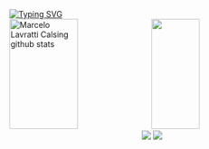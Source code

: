 <div algim = "center">
<a href="https://git.io/typing-svg"><img src="https://readme-typing-svg.herokuapp.com?font=Fira+Code&pause=1000&center=true&vCenter=true&width=435&lines=Welcome+to+my+github+profile!;My+name+is+Yean+Jy+Chen.;I+am+a+Computer+Science+studant." alt="Typing SVG" /></a>
</div>
<div algim = "center">
  <img width="49%" height="195px" src="https://github-readme-stats.vercel.app/api?username=yeanjy&show_icons=true&count_private=true&hide_border=true&title_color=ffffff&icon_color=01C231&text_color=f6f5f4&bg_color=0d1117" alt="Marcelo Lavratti Calsing github stats" /> 
  <img width="41%" height="195px" src="https://github-readme-stats.vercel.app/api/top-langs/?username=yeanjy&layout=compact&hide_border=true&title_color=ffffff&text_color=f6f5f4&bg_color=0d1117" />
</div>

<div align="center">  
<a href="https://www.linkedin.com/in/yean-jy-chen-960835268/" target="_blank"><img src="https://img.shields.io/badge/-LinkedIn-%230077B5?style=for-the-badge&logo=linkedin&logoColor=white"/></a>
<a href="mailto:yeanchen3@gmail.com" target="_blank"><img src="https://img.shields.io/badge/-Gmail-%23333?style=for-the-badge&logo=gmail&logoColor=white"/></a>
</div>
